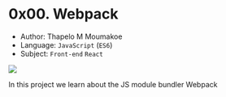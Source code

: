# 0x00. Webpack

- Author: Thapelo M Moumakoe
- Language: `JavaScript` (`ES6`)
- Subject: `Front-end` `React`

![](https://s3.amazonaws.com/alx-intranet.hbtn.io/uploads/medias/2019/12/121b1f6534e60566e1de.png?X-Amz-Algorithm=AWS4-HMAC-SHA256&X-Amz-Credential=AKIARDDGGGOUSBVO6H7D%2F20240520%2Fus-east-1%2Fs3%2Faws4_request&X-Amz-Date=20240520T082307Z&X-Amz-Expires=86400&X-Amz-SignedHeaders=host&X-Amz-Signature=60d9546fa25ea2060ae213ec7b80f1d1f0eaf2f82ee323fb73059aeb922cf48d)

In this project we learn about the JS module bundler Webpack 
